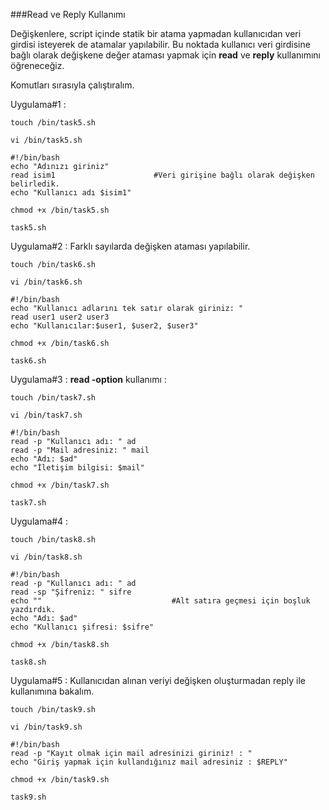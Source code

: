 ###Read ve Reply Kullanımı

Değişkenlere, script içinde statik bir atama yapmadan kullanıcıdan veri girdisi isteyerek de atamalar yapılabilir. Bu noktada kullanıcı veri girdisine bağlı olarak değişkene değer ataması yapmak için **read** ve **reply** kullanımını öğreneceğiz.

Komutları sırasıyla çalıştıralım.

Uygulama#1 :
```shell
touch /bin/task5.sh
```
```shell
vi /bin/task5.sh
```
```shell
#!/bin/bash
echo "Adınızı giriniz"
read isim1                      #Veri girişine bağlı olarak değişken belirledik.
echo "Kullanıcı adı $isim1"
```
```shell
chmod +x /bin/task5.sh
```
```shell
task5.sh
```

Uygulama#2 : Farklı sayılarda değişken ataması yapılabilir.
```shell
touch /bin/task6.sh
```
```shell
vi /bin/task6.sh
```
```shell
#!/bin/bash
echo "Kullanıcı adlarını tek satır olarak giriniz: "
read user1 user2 user3
echo "Kullanıcılar:$user1, $user2, $user3"
```
```shell
chmod +x /bin/task6.sh
```
```shell
task6.sh 
```

Uygulama#3 : **read -option** kullanımı :
```shell
touch /bin/task7.sh
```
```shell
vi /bin/task7.sh
```
```shell
#!/bin/bash
read -p "Kullanıcı adı: " ad
read -p "Mail adresiniz: " mail
echo "Adı: $ad"
echo "İletişim bilgisi: $mail"
```
```shell
chmod +x /bin/task7.sh
```
```shell
task7.sh
```

Uygulama#4 :
```shell
touch /bin/task8.sh
```
```shell
vi /bin/task8.sh
```
```shell
#!/bin/bash
read -p "Kullanıcı adı: " ad
read -sp "Şifreniz: " sifre
echo ""                             #Alt satıra geçmesi için boşluk yazdırdık.
echo "Adı: $ad"
echo "Kullanıcı şifresi: $sifre"
```
```shell
chmod +x /bin/task8.sh
```
```shell
task8.sh
```

Uygulama#5 : Kullanıcıdan alınan veriyi değişken oluşturmadan reply ile kullanımına bakalım.
```shell
touch /bin/task9.sh
```
```shell
vi /bin/task9.sh
```
```shell
#!/bin/bash
read -p "Kayıt olmak için mail adresinizi giriniz! : "
echo "Giriş yapmak için kullandığınız mail adresiniz : $REPLY"
```
```shell
chmod +x /bin/task9.sh
```
```shell
task9.sh
```


        